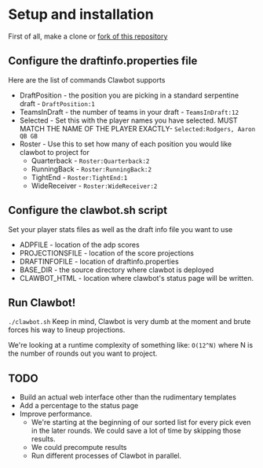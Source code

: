 # Setup and installation

First of all, make a clone or [fork of this repository](http://help.github.com/fork-a-repo/)

## Configure the draftinfo.properties file

Here are the list of commands Clawbot supports

- DraftPosition - the position you are picking in a standard serpentine draft - `DraftPosition:1`
- TeamsInDraft - the number of teams in your draft - `TeamsInDraft:12`
- Selected - Set this with the player names you have selected. MUST MATCH THE NAME OF THE PLAYER EXACTLY- `Selected:Rodgers, Aaron QB GB`
- Roster - Use this to set how many of each position you would like clawbot to project for
	- Quarterback - `Roster:Quarterback:2`
	- RunningBack - `Roster:RunningBack:2`
	- TightEnd - `Roster:TightEnd:1`
	- WideReceiver - `Roster:WideReceiver:2`

## Configure the clawbot.sh script

Set your player stats files as well as the draft info file you want to use
- ADPFILE - location of the adp scores
- PROJECTIONSFILE - location of the score projections
- DRAFTINFOFILE - location of draftinfo.properties
- BASE_DIR - the source directory where clawbot is deployed
- CLAWBOT_HTML - location where clawbot's status page will be written.

## Run Clawbot!

`./clawbot.sh`
Keep in mind, Clawbot is very dumb at the moment and brute forces his way to lineup projections.

We're looking at a runtime complexity of something like:
`O(12^N)` where N is the number of rounds out you want to project.

## TODO

- Build an actual web interface other than the rudimentary templates
- Add a percentage to the status page
- Improve performance.
    - We're starting at the beginning of our sorted list for every pick even in the later rounds. We could save a lot of time by skipping those results.
    - We could precompute results
    - Run different processes of Clawbot in parallel.
